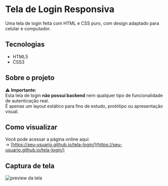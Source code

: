 # Tela de Login Responsiva

Uma tela de login feita com HTML e CSS puro, com design adaptado para celular e computador.

## Tecnologias

- HTML5
- CSS3

## Sobre o projeto

⚠️ **Importante:**  
Esta tela de login **não possui backend** nem qualquer tipo de funcionalidade de autenticação real.  
É apenas um layout estático para fins de estudo, protótipo ou apresentação visual.

## Como visualizar

Você pode acessar a página online aqui:  
-> [https://seu-usuario.github.io/tela-login/](https://seu-usuario.github.io/tela-login/)

## Captura de tela

![preview da tela](screenshot.png)
